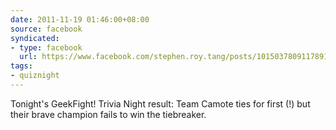 ```yaml
---
date: 2011-11-19 01:46:00+08:00
source: facebook
syndicated:
- type: facebook
  url: https://www.facebook.com/stephen.roy.tang/posts/10150378091178912
tags:
- quiznight
---
```


Tonight's GeekFight! Trivia Night result: Team Camote ties for first (!) but their brave champion fails to win the tiebreaker.